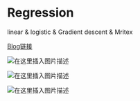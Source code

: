 # Regression
linear &amp;  logistic &amp; Gradient descent &amp; Mritex


[Blog链接](https://blog.csdn.net/qq_36739040/article/details/102564701)


![在这里插入图片描述](https://img-blog.csdnimg.cn/20191015121451996.png)

![在这里插入图片描述](https://img-blog.csdnimg.cn/20191015121517375.png?x-oss-process=image/watermark,type_ZmFuZ3poZW5naGVpdGk,shadow_10,text_aHR0cHM6Ly9ibG9nLmNzZG4ubmV0L3FxXzM2NzM5MDQw,size_16,color_FFFFFF,t_70)

![在这里插入图片描述](https://img-blog.csdnimg.cn/20191015122523935.png)
